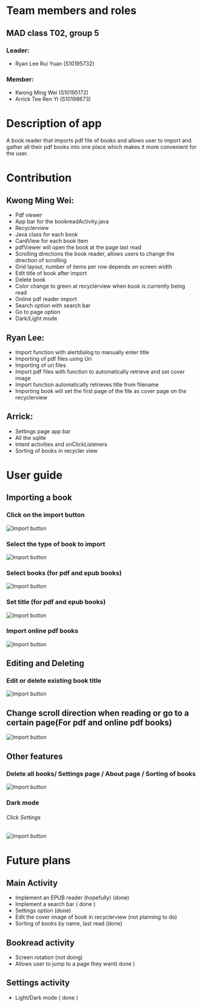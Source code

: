 # Team members and roles
## MAD class T02, group 5
### Leader: 
* Ryan Lee Rui Yuan (S10195732)
### Member: 
* Kwong Ming Wei (S10195172)
* Arrick Tee Ren Yi (S10198673)

# Description of app

A book reader that imports pdf file of books and allows user to import and gather all their pdf books into one place which makes it more convenient for the user. 

# Contribution

## Kwong Ming Wei: 
* Pdf viewer
* App bar for the bookreadActivity.java
* Recyclerview
* Java class for each book
* CardView for each book item
* pdfViewer will open the book at the page last read
* Scrolling directions the book reader, allows users to change the direction of scrolling
* Grid layout, number of items per row depends on screen width
* Edit title of book after import
* Delete book
* Color change to green at recyclerview when book is currently being read
* Online pdf reader import
* Search option with search bar
* Go to page option
* Dark/Light mode

## Ryan Lee:
* Import function with alertdialog to manually enter title
* Importing of pdf files using Uri
* Importing of uri files
* Import pdf files with function to automatically retrieve and set cover image
* Import function automatically retrieves title from filename
* Importing book will set the first page of the file as cover page on the recyclerview

## Arrick:
* Settings page app bar
* All the sqlite
* Intent activities and onClickListeners
* Sorting of books in recycler view

# User guide

## Importing a book
### Click on the import button
![Import button](https://i.imgur.com/zJa9sul.jpg)

### Select the type of book to import
![Import button](https://i.imgur.com/QssRfJl.png)

### Select books (for pdf and epub books)
![Import button](https://i.imgur.com/HCUbgHp.png)

### Set title (for pdf and epub books)
![Import button](https://i.imgur.com/kZRv6eN.png)

### Import online pdf books
![Import button](https://i.imgur.com/UVnpanF.png)

## Editing and Deleting
### Edit or delete existing book title
![Import button](https://i.imgur.com/K03KEqa.png)

## Change scroll direction when reading or go to a certain page(For pdf and online pdf books)
![Import button](https://i.imgur.com/QlPgO3P.png)

## Other features
### Delete all books/ Settings page / About page / Sorting of books
![Import button](https://i.imgur.com/tLORhC8.png)
### Dark mode
###### Click Settings
![Import button](https://i.imgur.com/u7TKWmR.png)



# Future plans
## Main Activity
* Implement an EPUB reader (hopefully) (done)
* Implement a search bar ( done )
* Settings option (done)
* Edit the cover image of book in recyclerview (not planning to do)
* Sorting of books by name, last read (done)

## Bookread activity
* Screen rotation (not doing)
* Allows user to jump to a page they want( done )

## Settings activity
* Light/Dark mode ( done )

